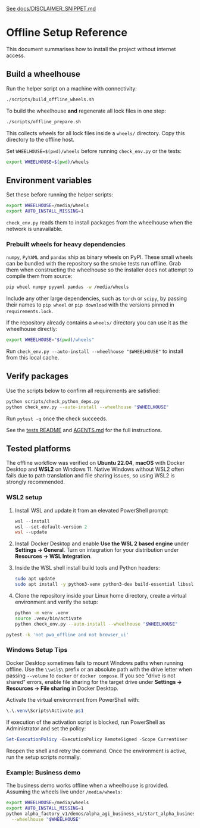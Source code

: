 [See docs/DISCLAIMER_SNIPPET.md](DISCLAIMER_SNIPPET.md)

# Offline Setup Reference


This document summarises how to install the project without internet access.

## Build a wheelhouse
Run the helper script on a machine with connectivity:

```bash
./scripts/build_offline_wheels.sh
```

To build the wheelhouse **and** regenerate all lock files in one step:

```bash
./scripts/offline_prepare.sh
```

This collects wheels for all lock files inside a `wheels/` directory. Copy this
directory to the offline host.

Set `WHEELHOUSE=$(pwd)/wheels` before running `check_env.py` or the tests:

```bash
export WHEELHOUSE=$(pwd)/wheels
```

## Environment variables
Set these before running the helper scripts:

```bash
export WHEELHOUSE=/media/wheels
export AUTO_INSTALL_MISSING=1
```

`check_env.py` reads them to install packages from the wheelhouse when the network is unavailable.

### Prebuilt wheels for heavy dependencies
`numpy`, `PyYAML` and `pandas` ship as binary wheels on PyPI. These small wheels
can be bundled with the repository so the smoke tests run offline. Grab them
when constructing the wheelhouse so the installer does not attempt to compile
them from source:

```bash
pip wheel numpy pyyaml pandas -w /media/wheels
```

Include any other large dependencies, such as `torch` or `scipy`, by passing
their names to `pip wheel` or `pip download` with the versions pinned in
`requirements.lock`.

If the repository already contains a `wheels/` directory you can use it as the
wheelhouse directly:

```bash
export WHEELHOUSE="$(pwd)/wheels"
```

Run `check_env.py --auto-install --wheelhouse "$WHEELHOUSE"` to install from
this local cache.

## Verify packages
Use the scripts below to confirm all requirements are satisfied:

```bash
python scripts/check_python_deps.py
python check_env.py --auto-install --wheelhouse "$WHEELHOUSE"
```

Run `pytest -q` once the check succeeds.

See the [tests README](https://github.com/MontrealAI/AGI-Alpha-Agent-v0/blob/main/tests/README.md#offline-install) and [AGENTS.md](https://github.com/MontrealAI/AGI-Alpha-Agent-v0/blob/main/AGENTS.md#offline-setup) for the full instructions.

## Tested platforms

The offline workflow was verified on **Ubuntu 22.04**, **macOS** with Docker
Desktop and **WSL2** on Windows 11. Native Windows without WSL2 often fails due
to path translation and file sharing issues, so using WSL2 is strongly
recommended.

### WSL2 setup

1. Install WSL and update it from an elevated PowerShell prompt:

   ```powershell
   wsl --install
   wsl --set-default-version 2
   wsl --update
   ```

2. Install Docker Desktop and enable **Use the WSL 2 based engine** under
   **Settings → General**. Turn on integration for your distribution under
   **Resources → WSL Integration**.

3. Inside the WSL shell install build tools and Python headers:

   ```bash
   sudo apt update
   sudo apt install -y python3-venv python3-dev build-essential libssl-dev
   ```

4. Clone the repository inside your Linux home directory, create a virtual
   environment and verify the setup:

   ```bash
   python -m venv .venv
   source .venv/bin/activate
   python check_env.py --auto-install --wheelhouse "$WHEELHOUSE"
   ```


```bash
pytest -k 'not pwa_offline and not browser_ui'
```

### Windows Setup Tips
Docker Desktop sometimes fails to mount Windows paths when running offline.
Use the `\\wsl$\` prefix or an absolute path with the drive letter when
passing `--volume` to `docker` or `docker compose`. If you see
"drive is not shared" errors, enable file sharing for the target drive under
**Settings → Resources → File sharing** in Docker Desktop.

Activate the virtual environment from PowerShell with:

```powershell
\.\.venv\Scripts\Activate.ps1
```

If execution of the activation script is blocked, run PowerShell as
Administrator and set the policy:

```powershell
Set-ExecutionPolicy -ExecutionPolicy RemoteSigned -Scope CurrentUser
```

Reopen the shell and retry the command. Once the environment is active, run the
setup scripts normally.

### Example: Business demo
The business demo works offline when a wheelhouse is provided. Assuming
the wheels live under `/media/wheels`:

```bash
export WHEELHOUSE=/media/wheels
export AUTO_INSTALL_MISSING=1
python alpha_factory_v1/demos/alpha_agi_business_v1/start_alpha_business.py \
  --wheelhouse "$WHEELHOUSE"
```
